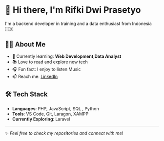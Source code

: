 # 👋 Hi there, I'm Rifki Dwi Prasetyo

I'm a backend developer in training and a data enthusiast from Indonesia 🇮🇩

## 👨‍💻 About Me
- 🌱 Currently learning: **Web Development**,**Data Analyst**
- 📚 Love to read and explore new tech
- 🎧 Fun fact: I enjoy to listen Music
- 📫 Reach me: [LinkedIn](#) 

## 🛠️ Tech Stack
- **Languages**: PHP, JavaScript, SQL , Python
- **Tools**: VS Code, Git, Laragon, XAMPP
- **Currently Exploring**: Laravel


---

✨ *Feel free to check my repositories and connect with me!*
